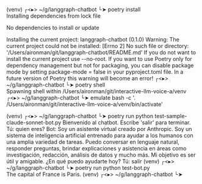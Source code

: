 (venv) ┌<▸> ~/g/langgraph-chatbot 
└➤ poetry install                                    
Installing dependencies from lock file

No dependencies to install or update

Installing the current project: langgraph-chatbot (0.1.0)
Warning: The current project could not be installed: [Errno 2] No such file or directory: '/Users/aironman/git/langgraph-chatbot/README.md'
If you do not want to install the current project use --no-root.
If you want to use Poetry only for dependency management but not for packaging, you can disable package mode by setting package-mode = false in your pyproject.toml file.
In a future version of Poetry this warning will become an error!
┌<▸> ~/g/langgraph-chatbot 
└➤ poetry shell                 
Spawning shell within /Users/aironman/git/interactive-llm-voice-a/venv
┌<▸> ~/g/langgraph-chatbot 
└➤ emulate bash -c '. /Users/aironman/git/interactive-llm-voice-a/venv/bin/activate'

(venv) ┌<▸> ~/g/langgraph-chatbot 
└➤ poetry run python test-sample-claude-sonnet-bot.py
Bienvenido al chatbot. Escribe 'salir' para terminar.
Tú: quien eres?
Bot: Soy un asistente virtual creado por Anthropic. Soy un sistema de inteligencia artificial entrenado para ayudar a los humanos con una amplia variedad de tareas. Puedo conversar en lenguaje natural, responder preguntas, brindar explicaciones y asistencia en áreas como investigación, redacción, análisis de datos y mucho más. Mi objetivo es ser útil y amigable. ¿En qué puedo ayudarte hoy?
Tú: salir
(venv) ┌<▸> ~/g/langgraph-chatbot 
└➤ poetry run python test-bot.py                     
The capital of France is Paris.
(venv) ┌<▸> ~/g/langgraph-chatbot 
└➤ 


